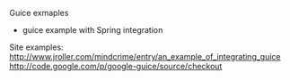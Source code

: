 Guice exmaples

- guice example with Spring integration


Site examples:
http://www.jroller.com/mindcrime/entry/an_example_of_integrating_guice
http://code.google.com/p/google-guice/source/checkout